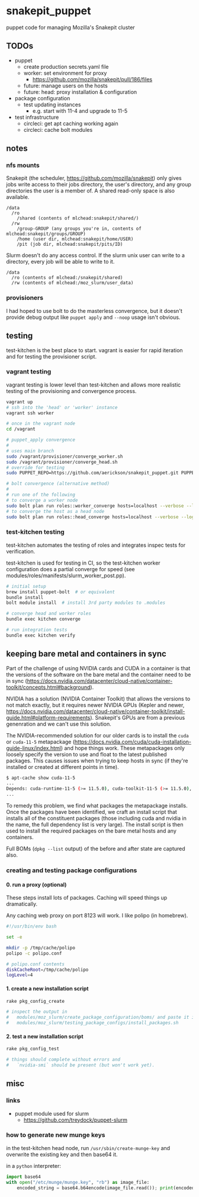 # snakepit_puppet

puppet code for managing Mozilla's Snakepit cluster

## TODOs

- puppet
  - create production secrets.yaml file
  - worker: set environment for proxy
    - https://github.com/mozilla/snakepit/pull/186/files
  - future: manage users on the hosts
  - future: head: proxy installation & configuration
- package configuration
  - test updating instances
    - e.g. start with 11-4 and upgrade to 11-5
- test infrastructure
  - circleci: get apt caching working again
  - circleci: cache bolt modules

## notes

### nfs mounts

Snakepit (the scheduler, https://github.com/mozilla/snakepit) only gives jobs write access to their jobs directory, the user's directory, and any group directories the user is a member of. A shared read-only space is also available.

```text
/data
  /ro
    /shared (contents of mlchead:snakepit/shared/)
  /rw
    /group-GROUP (any groups you're in, contents of mlchead:snakepit/groups/GROUP)
    /home (user dir, mlchead:snakepit/home/USER)
    /pit (job dir, mlchead:snakepit/pits/ID)
```

Slurm doesn't do any access control. If the slurm unix user can write to a directory, every job will be able to write to it.

```text
/data
  /ro (contents of mlchead:/snakepit/shared)
  /rw (contents of mlchead:/moz_slurm/user_data)
```

### provisioners

I had hoped to use bolt to do the masterless convergence, but it doesn't provide debug output like `puppet apply` and `--noop` usage isn't obvious.

## testing

test-kitchen is the best place to start. vagrant is easier for rapid iteration and for testing the provisioner script.

### vagrant testing

vagrant testing is lower level than test-kitchen and allows more realistic testing of the provisioning and convergence process.

```bash
vagrant up
# ssh into the 'head' or 'worker' instance
vagrant ssh worker

# once in the vagrant node
cd /vagrant

# puppet_apply convergence
#
# uses main branch
sudo /vagrant/provisioner/converge_worker.sh
sudo /vagrant/provisioner/converge_head.sh
# override for testing
sudo PUPPET_REPO=https://github.com/aerickson/snakepit_puppet.git PUPPET_BRANCH=work_1 /vagrant/provisioner/converge_worker.sh

# bolt convergence (alternative method)
#
# run one of the following
# to converge a worker node
sudo bolt plan run roles::worker_converge hosts=localhost --verbose --log-level debug
# to converge the host as a head node
sudo bolt plan run roles::head_converge hosts=localhost --verbose --log-level debug
```

### test-kitchen testing

test-kitchen automates the testing of roles and integrates inspec tests for verification.

test-kitchen is used for testing in CI, so the test-kitchen worker configuration does a partial converge for speed (see modules/roles/manifests/slurm_worker_post.pp).

```bash
# initial setup
brew install puppet-bolt  # or equivalent
bundle install
bolt module install  # install 3rd party modules to .modules

# converge head and worker roles
bundle exec kitchen converge

# run integration tests
bundle exec kitchen verify
```

## keeping bare metal and containers in sync

Part of the challenge of using NVIDIA cards and CUDA in a container is that the versions of the software on the bare metal and the container need to be in sync (https://docs.nvidia.com/datacenter/cloud-native/container-toolkit/concepts.html#background).

NVIDIA has a solution (NVIDIA Container Toolkit) that allows the versions to not match exactly, but it requires newer NVIDIA GPUs (Kepler and newer, https://docs.nvidia.com/datacenter/cloud-native/container-toolkit/install-guide.html#platform-requirements). Snakepit's GPUs are from a previous genenration and we can't use this solution.

The NVIDIA-recommended solution for our older cards is to install the `cuda` or `cuda-11-5` metapackage (https://docs.nvidia.com/cuda/cuda-installation-guide-linux/index.html) and hope things work. These metapackages only loosely specify the version to use and float to the latest published packages. This causes issues when trying to keep hosts in sync (if they're installed or created at different points in time).

```bash
$ apt-cache show cuda-11-5
...
Depends: cuda-runtime-11-5 (>= 11.5.0), cuda-toolkit-11-5 (>= 11.5.0), cuda-demo-suite-11-5 (>= 11.5.50)
...
```

To remedy this problem, we find what packages the metapackage installs. Once the packages have been identified, we craft an install script that installs all of the constituent packages (those including cuda and nvidia in the name, the full dependency list is very large). The install script is then used to install the required packages on the bare metal hosts and any containers.

Full BOMs (`dpkg --list` output) of the before and after state are captured also.

### creating and testing package configurations

#### 0. run a proxy (optional)

These steps install lots of packages. Caching will speed things up dramatically.

Any caching web proxy on port 8123 will work. I like polipo (in homebrew).

```bash
#!/usr/bin/env bash

set -e

mkdir -p /tmp/cache/polipo
polipo -c polipo.conf
```

```bash
# polipo.conf contents
diskCacheRoot=/tmp/cache/polipo
logLevel=4
```

#### 1. create a new installation script

```bash
rake pkg_config_create

# inspect the output in
#   modules/moz_slurm/create_package_configuration/boms/ and paste it into
#   modules/moz_slurm/testing_package_configs/install_packages.sh
```

#### 2. test a new installation script

```bash
rake pkg_config_test

# things should complete without errors and
#   `nvidia-smi` should be present (but won't work yet).
```

## misc

### links

- puppet module used for slurm
  - <https://github.com/treydock/puppet-slurm>

### how to generate new munge keys

in the test-kitchen head node, run `/usr/sbin/create-munge-key` and overwrite the existing key and then base64 it.

in a `python` interpreter:

```python
import base64
with open("/etc/munge/munge.key", "rb") as image_file:
    encoded_string = base64.b64encode(image_file.read()); print(encoded_string)
```
